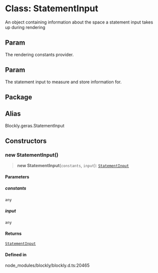 # Class: StatementInput

An object containing information about the space a statement input takes up
during rendering

## Param

The rendering
constants provider.

## Param

The statement input to measure and store
information for.

## Package

## Alias

Blockly.geras.StatementInput

## Constructors

### new StatementInput()

> **new StatementInput**(`constants`, `input`): [`StatementInput`](StatementInput.md)

#### Parameters

##### constants

`any`

##### input

`any`

#### Returns

[`StatementInput`](StatementInput.md)

#### Defined in

node_modules/blockly/blockly.d.ts:20465

